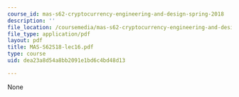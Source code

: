 ```yaml
---
course_id: mas-s62-cryptocurrency-engineering-and-design-spring-2018
description: ''
file_location: /coursemedia/mas-s62-cryptocurrency-engineering-and-design-spring-2018/dea23a8d54a8bb2091e1bd6c4bd48d13_MAS-S62S18-lec16.pdf
file_type: application/pdf
layout: pdf
title: MAS-S62S18-lec16.pdf
type: course
uid: dea23a8d54a8bb2091e1bd6c4bd48d13

---
```

None